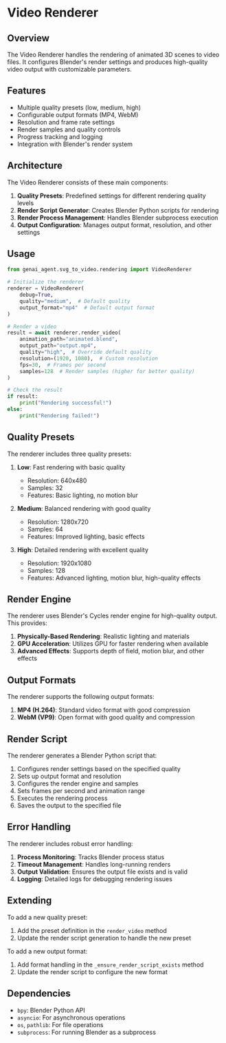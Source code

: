 # Video Renderer

## Overview

The Video Renderer handles the rendering of animated 3D scenes to video files. It configures Blender's render settings and produces high-quality video output with customizable parameters.

## Features

- Multiple quality presets (low, medium, high)
- Configurable output formats (MP4, WebM)
- Resolution and frame rate settings
- Render samples and quality controls
- Progress tracking and logging
- Integration with Blender's render system

## Architecture

The Video Renderer consists of these main components:

1. **Quality Presets**: Predefined settings for different rendering quality levels
2. **Render Script Generator**: Creates Blender Python scripts for rendering
3. **Render Process Management**: Handles Blender subprocess execution
4. **Output Configuration**: Manages output format, resolution, and other settings

## Usage

```python
from genai_agent.svg_to_video.rendering import VideoRenderer

# Initialize the renderer
renderer = VideoRenderer(
    debug=True,
    quality="medium",  # Default quality
    output_format="mp4"  # Default output format
)

# Render a video
result = await renderer.render_video(
    animation_path="animated.blend",
    output_path="output.mp4",
    quality="high",  # Override default quality
    resolution=(1920, 1080),  # Custom resolution
    fps=30,  # Frames per second
    samples=128  # Render samples (higher for better quality)
)

# Check the result
if result:
    print("Rendering successful!")
else:
    print("Rendering failed!")
```

## Quality Presets

The renderer includes three quality presets:

1. **Low**: Fast rendering with basic quality
   - Resolution: 640x480
   - Samples: 32
   - Features: Basic lighting, no motion blur

2. **Medium**: Balanced rendering with good quality
   - Resolution: 1280x720
   - Samples: 64
   - Features: Improved lighting, basic effects

3. **High**: Detailed rendering with excellent quality
   - Resolution: 1920x1080
   - Samples: 128
   - Features: Advanced lighting, motion blur, high-quality effects

## Render Engine

The renderer uses Blender's Cycles render engine for high-quality output. This provides:

1. **Physically-Based Rendering**: Realistic lighting and materials
2. **GPU Acceleration**: Utilizes GPU for faster rendering when available
3. **Advanced Effects**: Supports depth of field, motion blur, and other effects

## Output Formats

The renderer supports the following output formats:

1. **MP4 (H.264)**: Standard video format with good compression
2. **WebM (VP9)**: Open format with good quality and compression

## Render Script

The renderer generates a Blender Python script that:

1. Configures render settings based on the specified quality
2. Sets up output format and resolution
3. Configures the render engine and samples
4. Sets frames per second and animation range
5. Executes the rendering process
6. Saves the output to the specified file

## Error Handling

The renderer includes robust error handling:

1. **Process Monitoring**: Tracks Blender process status
2. **Timeout Management**: Handles long-running renders
3. **Output Validation**: Ensures the output file exists and is valid
4. **Logging**: Detailed logs for debugging rendering issues

## Extending

To add a new quality preset:

1. Add the preset definition in the `render_video` method
2. Update the render script generation to handle the new preset

To add a new output format:

1. Add format handling in the `_ensure_render_script_exists` method
2. Update the render script to configure the new format

## Dependencies

- `bpy`: Blender Python API
- `asyncio`: For asynchronous operations
- `os`, `pathlib`: For file operations
- `subprocess`: For running Blender as a subprocess
